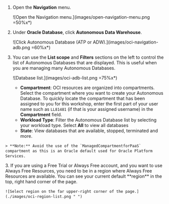 <!--
    {
        "name":"Go to Autonomous Database Service",
        "description":"Navigate to ADB using the OCI menu. AUTHORS: For expediency, this task uses the ADMIN user/password to open Database Actions. In your workshop, you might want to substitute a different user/password to open Database Actions."
    }
-->
1. Open the **Navigation** menu.

    ![Open the Navigation menu.](images/open-navigation-menu.png =50%x*)

2. Under **Oracle Database**, click **Autonomous Data Warehouse**.

    ![Click Autonomous Database (ATP or ADW).](images/oci-navigation-adb.png =60%x*)

3. You can use the **List scope** and **Filters** sections on the left to control the list of Autonomous Databases that are displayed. This is useful when you are managing many Autonomous Databases.

    ![Database list.](images/oci-adb-list.png =75%x*)

    - **Compartment**: OCI resources are organized into compartments. Select the compartment where you want to create your Autonomous Database. <if type="livelabs">To quickly locate the compartment that has been assigned to you for this workshop, enter the first part of your user name such as `LL81481` (if that is your assigned username) in the **Compartment** field.</if>
    - **Workload Type**: Filter the Autonomous Database list by selecting your workload type. Select **All** to view all databases
    - **State**: View databases that are available, stopped, terminated and more.

<if type="freetier">

    > **Note:** Avoid the use of the `ManagedCompartmentforPaaS` compartment as this is an Oracle default used for Oracle Platform Services.

</if>

<if type="freetier">
3. If you are using a Free Trial or Always Free account, and you want to use Always Free Resources, you need to be in a region where Always Free Resources are available. You can see your current default **region** in the top, right hand corner of the page.

    ![Select region on the far upper-right corner of the page.](./images/oci-region-list.png " ")
</if>
